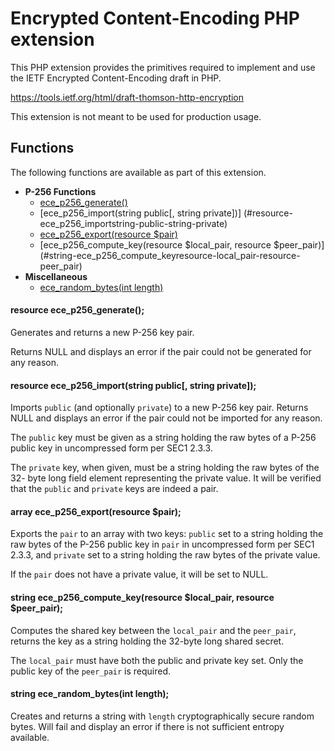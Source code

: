 # Encrypted Content-Encoding PHP extension

This PHP extension provides the primitives required to implement and use the
IETF Encrypted Content-Encoding draft in PHP.

https://tools.ietf.org/html/draft-thomson-http-encryption

This extension is not meant to be used for production usage.

## Functions

The following functions are available as part of this extension.

- **P-256 Functions**
  - [ece_p256_generate()](#resource-ece_p256_generate)
  - [ece_p256_import(string public[, string private])]
(#resource-ece_p256_importstring-public-string-private)
  - [ece_p256_export(resource $pair)](#array-ece_p256_exportresource-pair)
  - [ece_p256_compute_key(resource $local_pair, resource $peer_pair)]
(#string-ece_p256_compute_keyresource-local_pair-resource-peer_pair)
- **Miscellaneous**
  - [ece_random_bytes(int length)](#string-ece_random_bytesint-length)


#### resource ece_p256_generate();

Generates and returns a new P-256 key pair.

Returns NULL and displays an error if the pair could not be generated for any
reason.

#### resource ece_p256_import(string public[, string private]);

Imports `public` (and optionally `private`) to a new P-256 key pair. Returns
NULL and displays an error if the pair could not be imported for any reason.

The `public` key must be given as a string holding the raw bytes of a P-256
public key in uncompressed form per SEC1 2.3.3.

The `private` key, when given, must be a string holding the raw bytes of the 32-
byte long field element representing the private value. It will be verified that
the `public` and `private` keys are indeed a pair.

#### array ece_p256_export(resource $pair);

Exports the `pair` to an array with two keys: `public` set to a string holding
the raw bytes of the P-256 public key in `pair` in uncompressed form per SEC1
2.3.3, and `private` set to a string holding the raw bytes of the private value.

If the `pair` does not have a private value, it will be set to NULL.

#### string ece_p256_compute_key(resource $local_pair, resource $peer_pair);

Computes the shared key between the `local_pair` and the `peer_pair`, returns
the key as a string holding the 32-byte long shared secret.

The `local_pair` must have both the public and private key set. Only the public
key of the `peer_pair` is required.


#### string ece_random_bytes(int length);

Creates and returns a string with `length` cryptographically secure random
bytes. Will fail and display an error if there is not sufficient entropy
available.

